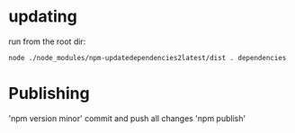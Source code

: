 # updating

run from the root dir:
```
node ./node_modules/npm-updatedependencies2latest/dist . dependencies
```

# Publishing

'npm version minor'
commit and push all changes
'npm publish'